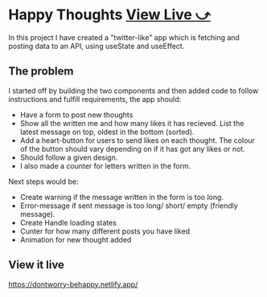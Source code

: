 # Happy Thoughts [View Live &#10555;](https://dontworry-behappy.netlify.app/)

In this project I have created a "twitter-like" app which is fetching and posting data to an API, using useState and useEffect.

## The problem

I started off by building the two components and then added code to follow instructions and fulfill requirements, the app should:
  * Have a form to post new thoughts
  * Show all the written me and how many likes it has recieved. List the latest message on top, oldest in the bottom (sorted).
  * Add a heart-button for users to send likes on each thought. The colour of the button should vary depending on if it has got any likes or not.
  * Should follow a given design.
  * I also made a counter for letters written in the form.

 Next steps would be:
  * Create warning if the message written in the form is too long.
  * Error-message if sent message is too long/ short/ empty (friendly message).
  * Create Handle loading states
  * Cunter for how many different posts you have liked 
  * Animation for new thought added

## View it live
https://dontworry-behappy.netlify.app/

